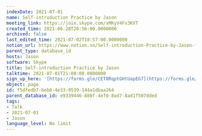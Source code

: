```yaml
---
indexDate: 2021-07-01
name: Self-introduction Practice by Jason
meeting_link: https://join.skype.com/xMKyV4Fx3KXT
created_time: 2021-06-28T20:56:00.0000000
archived: false
last_edited_time: 2021-07-02T18:57:00.0000000
notion_url: https://www.notion.so/Self-introduction-Practice-by-Jason-f5dfedb7beb84e339539144a1dbaa264
parent_type: database_id
hosts: Jason
software: Skype
title: Self-introduction Practice by Jason
talktime: 2021-07-01T21:00:00.0000000
sign_up_here: '[https://forms.gle/CET8RqptGHtUapEG7](https://forms.gle/CET8RqptGHtUapEG7)'
object: page
id: f5dfedb7-beb8-4e33-9539-144a1dbaa264
parent_database_id: e9339446-880f-4ef0-8ad7-8ad1f507dded
tags:
- Talk
- 2021-07-01
- Jason
language_level: No limit
---
```







